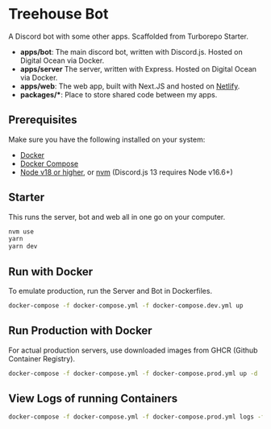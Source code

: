# Treehouse Bot

A Discord bot with some other apps. Scaffolded from Turborepo Starter.

- **apps/bot**: The main discord bot, written with Discord.js. Hosted on Digital Ocean via Docker.
- **apps/server** The server, written with Express. Hosted on Digital Ocean via Docker.
- **apps/web**: The web app, built with Next.JS and hosted on [Netlify](https://www.netlify.com/).
- **packages/\***: Place to store shared code between my apps.

## Prerequisites

Make sure you have the following installed on your system:

- [Docker](https://www.docker.com/community-edition)
- [Docker Compose](https://docs.docker.com/compose/install/)
- [Node v18 or higher](https://nodejs.org/en/download/), or [nvm](https://github.com/nvm-sh/nvm) (Discord.js 13 requires Node v16.6+)

## Starter

This runs the server, bot and web all in one go on your computer.

```bash
nvm use
yarn
yarn dev
```

## Run with Docker

To emulate production, run the Server and Bot in Dockerfiles.

```bash
docker-compose -f docker-compose.yml -f docker-compose.dev.yml up
```

## Run Production with Docker

For actual production servers, use downloaded images from GHCR (Github Container Registry).

```bash
docker-compose -f docker-compose.yml -f docker-compose.prod.yml up -d
```

## View Logs of running Containers

```bash
docker-compose -f docker-compose.yml -f docker-compose.prod.yml logs -ft
```

